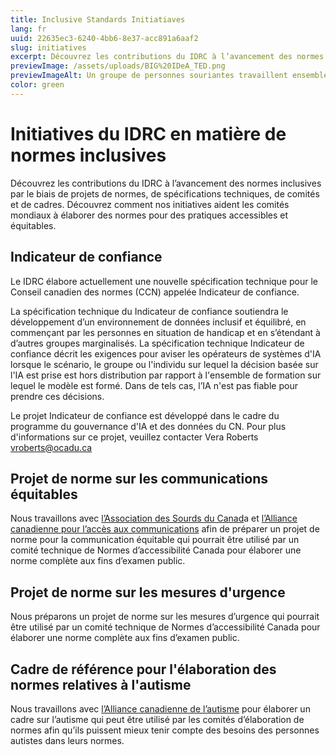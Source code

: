 ```yaml
---
title: Inclusive Standards Initiatiaves
lang: fr
uuid: 22635ec3-6240-4bb6-8e37-acc891a6aaf2
slug: initiatives
excerpt: Découvrez les contributions du IDRC à l’avancement des normes inclusives par le biais de projets de normes, de spécifications techniques, de comités et de cadres. Découvrez comment nos initiatives aident les comités mondiaux à élaborer des normes pour des pratiques accessibles et équitables.
previewImage: /assets/uploads/BIG%20IDeA_TED.png
previewImageAlt: Un groupe de personnes souriantes travaillent ensemble sur un kiosque extérieur, une personne utilise un fauteuil roulant.
color: green
---
```

# Initiatives du IDRC en matière de normes inclusives

Découvrez les contributions du IDRC à l’avancement des normes inclusives par le biais de projets de normes, de spécifications techniques, de comités et de cadres. Découvrez comment nos initiatives aident les comités mondiaux à élaborer des normes pour des pratiques accessibles et équitables.

## Indicateur de confiance

Le IDRC élabore actuellement une nouvelle spécification technique pour le Conseil canadien des normes (CCN) appelée Indicateur de confiance.

La spécification technique du Indicateur de confiance soutiendra le développement d’un environnement de données inclusif et équilibré, en commençant par les personnes en situation de handicap et en s’étendant à d’autres groupes marginalisés. La spécification technique Indicateur de confiance décrit les exigences pour aviser les opérateurs de systèmes d'IA lorsque le scénario, le groupe ou l'individu sur lequel la décision basée sur l'IA est prise est hors distribution par rapport à l'ensemble de formation sur lequel le modèle est formé. Dans de tels cas, l’IA n'est pas fiable pour prendre ces décisions.

Le projet Indicateur de confiance est développé dans le cadre du programme du gouvernance d'IA et des données du CN. Pour plus d'informations sur ce projet, veuillez contacter Vera Roberts [vroberts@ocadu.ca](mailto:vroberts@ocadu.ca)

## Projet de norme sur les communications équitables

Nous travaillons avec [l’Association des Sourds du Canad](https://cad-asc.ca/fr/)a et [l’Alliance canadienne pour l’accès aux communications](https://www.cdacanada.com/fr/) afin de préparer un projet de norme pour la communication équitable qui pourrait être utilisé par un comité technique de Normes d’accessibilité Canada pour élaborer une norme complète aux fins d’examen public.

## Projet de norme sur les mesures d'urgence

Nous préparons un projet de norme sur les mesures d’urgence qui pourrait être utilisé par un comité technique de Normes d’accessibilité Canada pour élaborer une norme complète aux fins d’examen public.

## Cadre de référence pour l'élaboration des normes relatives à l'autisme

Nous travaillons avec [l’Alliance canadienne de l’autisme](https://autismalliance.ca/fr/17786/) pour élaborer un cadre sur l’autisme qui peut être utilisé par les comités d’élaboration de normes afin qu’ils puissent mieux tenir compte des besoins des personnes autistes dans leurs normes.
